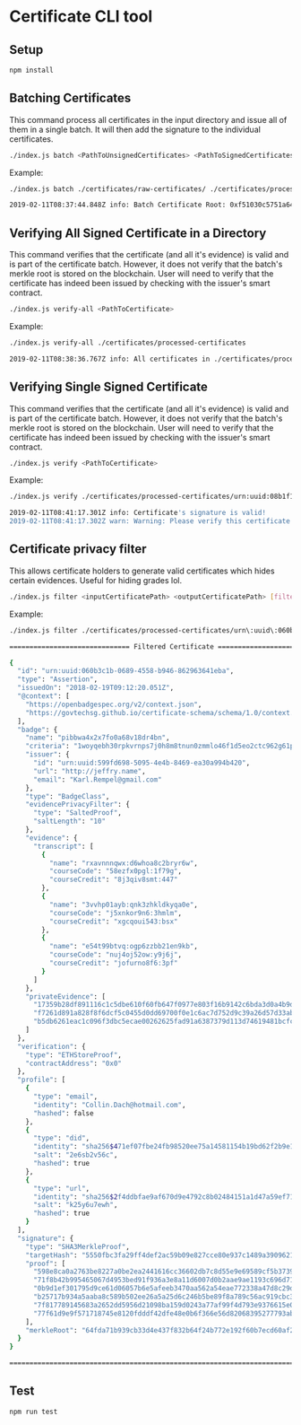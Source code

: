 # Certificate CLI tool

## Setup

```bash
npm install
```

## Batching Certificates

This command process all certificates in the input directory and issue all of them in a single
batch. It will then add the signature to the individual certificates.

```bash
./index.js batch <PathToUnsignedCertificates> <PathToSignedCertificates>
```

Example:

```bash
./index.js batch ./certificates/raw-certificates/ ./certificates/processed-certificates/

2019-02-11T08:37:44.848Z info: Batch Certificate Root: 0xf51030c5751a646284c898cff0f9d833c64a50d6f307b61f2c96c3c838b13bfc
```

## Verifying All Signed Certificate in a Directory

This command verifies that the certificate (and all it's evidence) is valid and is part of the certificate batch. However, it does not verify that the batch's merkle root is stored on the blockchain. User will need to verify that the certificate has indeed been issued by checking with the issuer's smart contract.

```bash
./index.js verify-all <PathToCertificate>
```

Example:

```bash
./index.js verify-all ./certificates/processed-certificates

2019-02-11T08:38:36.767Z info: All certificates in ./certificates/processed-certificates is verified
```

## Verifying Single Signed Certificate

This command verifies that the certificate (and all it's evidence) is valid and is part of the certificate batch. However, it does not verify that the batch's merkle root is stored on the blockchain. User will need to verify that the certificate has indeed been issued by checking with the issuer's smart contract.

```bash
./index.js verify <PathToCertificate>
```

Example:

```bash
./index.js verify ./certificates/processed-certificates/urn:uuid:08b1f10a-6bf0-46c8-bbfd-64750b0d73ef.json

2019-02-11T08:41:17.301Z info: Certificate's signature is valid!
2019-02-11T08:41:17.302Z warn: Warning: Please verify this certificate on the blockchain with the issuer's certificate store.
```

## Certificate privacy filter

This allows certificate holders to generate valid certificates which hides certain evidences. Useful for hiding grades lol.

```bash
./index.js filter <inputCertificatePath> <outputCertificatePath> [filters...]
```

Example:

```bash
./index.js filter ./certificates/processed-certificates/urn\:uuid\:060b3c1b-0689-4558-b946-862963641eba.json ./certificates/processed-certificates/urn\:uuid\:060b3c1b-0689-4558-b946-862963641eba.out.json transcript.0.grade transcript.1.grade transcript.2.grade

============================== Filtered Certificate ==============================

{
  "id": "urn:uuid:060b3c1b-0689-4558-b946-862963641eba",
  "type": "Assertion",
  "issuedOn": "2018-02-19T09:12:20.051Z",
  "@context": [
    "https://openbadgespec.org/v2/context.json",
    "https://govtechsg.github.io/certificate-schema/schema/1.0/context.json"
  ],
  "badge": {
    "name": "pibbwa4x2x7fo0a68v18dr4bn",
    "criteria": "1woyqebh30rpkvrnps7j0h8m8tnun0zmmlo46f1d5eo2ctc962g61pmaq1nu7ayxp24nudlwn7x1277r",
    "issuer": {
      "id": "urn:uuid:599fd698-5095-4e4b-8469-ea30a994b420",
      "url": "http://jeffry.name",
      "email": "Karl.Rempel@gmail.com"
    },
    "type": "BadgeClass",
    "evidencePrivacyFilter": {
      "type": "SaltedProof",
      "saltLength": "10"
    },
    "evidence": {
      "transcript": [
        {
          "name": "rxavnnnqwx:d6whoa8c2bryr6w",
          "courseCode": "58ezfx0pgl:1f79g",
          "courseCredit": "8j3qiv8smt:447"
        },
        {
          "name": "3vvhp01ayb:qnk3zhkldkyqa0e",
          "courseCode": "j5xnkor9n6:3hmlm",
          "courseCredit": "xgcqoui543:bsx"
        },
        {
          "name": "e54t99btvq:ogp6zzbb21en9kb",
          "courseCode": "nuj4oj52ow:y9j6j",
          "courseCredit": "jofurno8f6:3pf"
        }
      ]
    },
    "privateEvidence": [
      "17359b28df891116c1c5dbe610f60fb647f0977e803f16b9142c6bda3d0a4b9d",
      "f7261d891a828f8f6dcf5c0455d0dd69700f0e1c6ac7d752d9c39a26d57d33ab",
      "b5db6261eac1c096f3dbc5ecae00262625fad91a6387379d113d74619481bcfc"
    ]
  },
  "verification": {
    "type": "ETHStoreProof",
    "contractAddress": "0x0"
  },
  "profile": [
    {
      "type": "email",
      "identity": "Collin.Dach@hotmail.com",
      "hashed": false
    },
    {
      "type": "did",
      "identity": "sha256$471ef07fbe24fb98520ee75a14581154b19bd62f2b9e1a42fded71fc9183b8be",
      "salt": "2e6sb2v56c",
      "hashed": true
    },
    {
      "type": "url",
      "identity": "sha256$2f4ddbfae9af670d9e4792c8b02484151a1d47a59ef71861131bb098dea9fb8a",
      "salt": "k25y6u7ewh",
      "hashed": true
    }
  ],
  "signature": {
    "type": "SHA3MerkleProof",
    "targetHash": "5550fbc3fa29ff4def2ac59b09e827cce80e937c1489a39096215b8564ac6313",
    "proof": [
      "598e8ca0a2763be8227a0be2ea2441616cc36602db7c8d55e9e69589cf5b3739",
      "71f8b42b995465067d4953bed91f936a3e8a11d6007d0b2aae9ae1193c696d71",
      "0b9d1ef301795d9ce61d06057b6e5afeeb3470aa562a54eae772338a47d8c29d",
      "b25717b934a5aaba8c589b502ee26a5a25d6c246b5be89f8a789c56ac919cbc3",
      "7f817789145683a2652dd5956d21098ba159d0243a77af99f4d793e9376615e0",
      "77f61d9e9f571718745e8120fdddf42dfe48e0b6f366e56d82068395277793ab"
    ],
    "merkleRoot": "64fda71b939cb33d4e437f832b64f24b772e192f60b7ecd60af2ab9173a03aef"
  }
}

===================================================================================
```

## Test

```
npm run test
```
